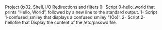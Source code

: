 Project 0x02. Shell, I/O Redirections and filters
0- Script 0-hello_world that prints “Hello, World”, followed by a new line to the standard output.
1- Script 1-confused_smiley that displays a confused smiley "(Ôo)'.
2- Script 2-hellofile that Display the content of the /etc/passwd file.
